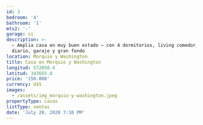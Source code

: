 ```yaml
---
id: 3
bedroom: '4'
bathroom: '1'
mts2: '-'
garage: si
description: >-
  – Amplia casa en muy buen estado – con 4 dormitorios, living comedor, estar
  diario, garaje y gran fondo
location: Morquio y Washington
title: Casa en Morquio y Washington
longitud: 572850.4
latitud: 343655.8
price: '150.000'
currency: U$S
images:
  - /assets/img_morquio-y-washington.jpeg
propertyType: casas
listType: ventas
date: 'July 20, 2020 7:10 PM'
---
```


